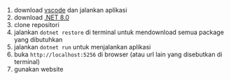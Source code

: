 1. download [vscode](https://code.visualstudio.com/download) dan jalankan aplikasi
2. download [.NET 8.0](https://dotnet.microsoft.com/id-id/download/dotnet/8.0)
3. clone repositori 
4. jalankan `dotnet restore` di terminal untuk mendownload semua package yang dibutuhkan
5. jalankan `dotnet run` untuk menjalankan aplikasi
6. buka `http://localhost:5256` di browser (atau url lain yang disebutkan di terminal)
7. gunakan website
